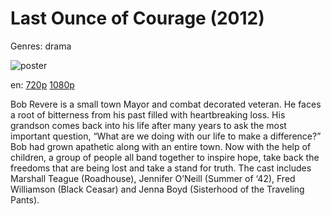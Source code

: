 # Last Ounce of Courage (2012)

Genres: drama

![poster](http://image.tmdb.org/t/p/w500/oDZFw1PEZavqAFzh5D0yOo4v2i.jpg)

en:
  [720p](magnet:?xt=urn:btih:49D5BEECA0AA0535A4EFF2B19A60D5970AEF7258&tr=udp://glotorrents.pw:6969/announce&tr=udp://tracker.opentrackr.org:1337/announce&tr=udp://torrent.gresille.org:80/announce&tr=udp://tracker.openbittorrent.com:80&tr=udp://tracker.coppersurfer.tk:6969&tr=udp://tracker.leechers-paradise.org:6969&tr=udp://p4p.arenabg.ch:1337&tr=udp://tracker.internetwarriors.net:1337)
  [1080p](magnet:?xt=urn:btih:9BCE04AC239F4D3A77732384E3EBE646088B4D79&tr=udp://glotorrents.pw:6969/announce&tr=udp://tracker.opentrackr.org:1337/announce&tr=udp://torrent.gresille.org:80/announce&tr=udp://tracker.openbittorrent.com:80&tr=udp://tracker.coppersurfer.tk:6969&tr=udp://tracker.leechers-paradise.org:6969&tr=udp://p4p.arenabg.ch:1337&tr=udp://tracker.internetwarriors.net:1337)
  


Bob Revere is a small town Mayor and combat decorated veteran. He faces a root of bitterness from his past filled with heartbreaking loss. His grandson comes back into his life after many years to ask the most important question, “What are we doing with our life to make a difference?” Bob had grown apathetic along with an entire town. Now with the help of children, a group of people all band together to inspire hope, take back the freedoms that are being lost and take a stand for truth.  The cast includes Marshall Teague (Roadhouse), Jennifer O’Neill (Summer of ‘42), Fred Williamson (Black Ceasar) and Jenna Boyd (Sisterhood of the Traveling Pants).